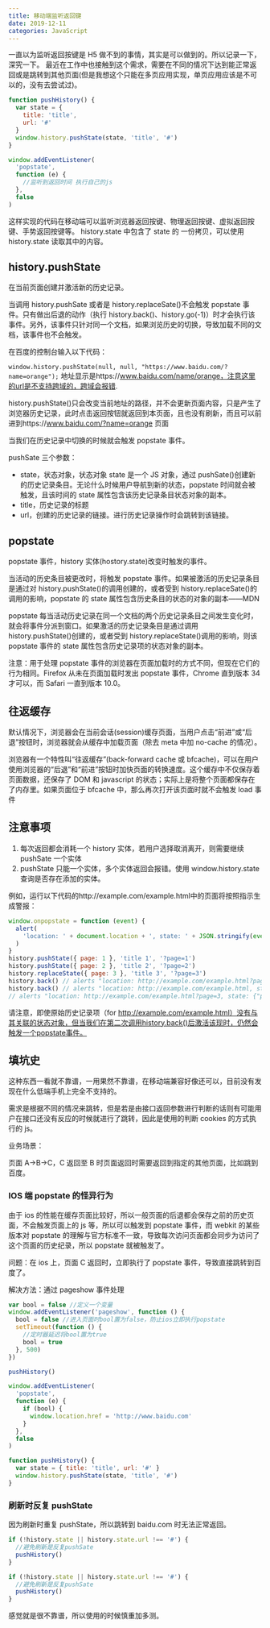 ```yaml
---
title: 移动端监听返回键
date: 2019-12-11
categories: JavaScript
---
```


一直以为监听返回按键是 H5 做不到的事情，其实是可以做到的。所以记录一下，深究一下。
最近在工作中也接触到这个需求，需要在不同的情况下达到能正常返回或是跳转到其他页面(但是我想这个只能在多页应用实现，单页应用应该是不可以的，没有去尝试过)。

<!--more-->

```javascript
function pushHistory() {
  var state = {
    title: 'title',
    url: '#'
  }
  window.history.pushState(state, 'title', '#')
}

window.addEventListener(
  'popstate',
  function (e) {
    //监听到返回时间 执行自己的js
  },
  false
)
```

这样实现的代码在移动端可以监听浏览器返回按键、物理返回按键、虚拟返回按键、手势返回按键等。
history.state 中包含了 state 的 一份拷贝，可以使用 history.state 读取其中的内容。

## history.pushState

在当前页面创建并激活新的历史记录。

当调用 history.pushSate 或者是 history.replaceSate()不会触发 popstate 事件。只有做出后退的动作（执行 history.back()、history.go(-1)）时才会执行该事件。另外，该事件只针对同一个文档，如果浏览历史的切换，导致加载不同的文档，该事件也不会触发。

在百度的控制台输入以下代码：

`window.history.pushState(null, null, "https://www.baidu.com/?name=orange");`
地址显示是https://www.baidu.com/name/orange，注意这里的url是不支持跨域的，跨域会报错.

history.pushState()只会改变当前地址的路径，并不会更新页面内容，只是产生了浏览器历史记录，此时点击返回按钮就返回到本页面，且也没有刷新，而且可以前进到https://www.baidu.com/?name=orange 页面

当我们在历史记录中切换的时候就会触发 popstate 事件。

pushSate 三个参数：

- state，状态对象，状态对象 state 是一个 JS 对象，通过 pushSate()创建新的历史记录条目。无论什么时候用户导航到新的状态，popstate 时间就会被触发，且该时间的 state 属性包含该历史记录条目状态对象的副本。
- title，历史记录的标题
- url，创建的历史记录的链接。进行历史记录操作时会跳转到该链接。

## popstate

popstate 事件，history 实体(hostory.state)改变时触发的事件。

当活动的历史条目被更改时，将触发 popstate 事件。如果被激活的历史记录条目是通过对 history.pushState()的调用创建的，或者受到 history.replaceSate()的调用的影响，popstate 的 state 属性包含历史条目的状态的对象的副本——MDN

popstate 每当活动历史记录在同一个文档的两个历史记录条目之间发生变化时，就会将事件分派到窗口。如果激活的历史记录条目是通过调用 history.pushState()创建的，或者受到 history.replaceState()调用的影响，则该 popstate 事件的 state 属性包含历史记录项的状态对象的副本。

注意：用于处理 popstate 事件的浏览器在页面加载时的方式不同，但现在它们的行为相同。Firefox 从未在页面加载时发出 popstate 事件，Chrome 直到版本 34 才可以，而 Safari 一直到版本 10.0。

## 往返缓存

默认情况下，浏览器会在当前会话(session)缓存页面，当用户点击“前进”或“后退”按钮时，浏览器就会从缓存中加载页面（除去 meta 中加 no-cache 的情况）。

浏览器有一个特性叫“往返缓存”(back-forward cache 或 bfcache)，可以在用户使用浏览器的“后退”和“前进”按钮时加快页面的转换速度。这个缓存中不仅保存着页面数据，还保存了 DOM 和 javascript 的状态；实际上是将整个页面都保存在了内存里。如果页面位于 bfcache 中，那么再次打开该页面时就不会触发 load 事件

## 注意事项

1. 每次返回都会消耗一个 history 实体，若用户选择取消离开，则需要继续 pushSate 一个实体
2. pushState 只能一个实体，多个实体返回会报错。使用 window.history.state 查询是否存在添加的实体。

例如，运行以下代码的http://example.com/example.html中的页面将按照指示生成警报：

```javascript
window.onpopstate = function (event) {
  alert(
    'location: ' + document.location + ', state: ' + JSON.stringify(event.state)
  )
}
history.pushState({ page: 1 }, 'title 1', '?page=1')
history.pushState({ page: 2 }, 'title 2', '?page=2')
history.replaceState({ page: 3 }, 'title 3', '?page=3')
history.back() // alerts "location: http://example.com/example.html?page=1, state: {"page":1}"
history.back() // alerts "location: http://example.com/example.html, state: null history.go(2);
// alerts "location: http://example.com/example.html?page=3, state: {"page":3}
```

请注意，即使原始历史记录项（for http://example.com/example.html）没有与其关联的状态对象，但当我们在第二次调用history.back()后激活该现时，仍然会触发一个popstate事件。

## 填坑史

这种东西一看就不靠谱，一用果然不靠谱，在移动端兼容好像还可以，目前没有发现在什么低端手机上完全不支持的。

需求是根据不同的情况来跳转，但是若是由接口返回参数进行判断的话则有可能用户在接口还没有反应的时候就进行了跳转，因此是使用的判断 cookies 的方式执行的 js。

业务场景：

页面 A->B->C，C 返回至 B 时页面返回时需要返回到指定的其他页面，比如跳到百度。

### IOS 端 popstate 的怪异行为

由于 ios 的性能在缓存页面比较好，所以一般页面的后退都会保存之前的历史页面，不会触发页面上的 js 等，所以可以触发到 popstate 事件，而 webkit 的某些版本对 popstate 的理解与官方标准不一致，导致每次访问页面都会同步为访问了这个页面的历史纪录，所以 popstate 就被触发了。

问题：在 ios 上，页面 C 返回时，立即执行了 popstate 事件，导致直接跳转到百度了。

解决方法：通过 pageshow 事件处理

```javascript
var bool = false //定义一个变量
window.addEventListener('pageshow', function () {
  bool = false //进入页面时bool置为false，防止ios立即执行popstate
  setTimeout(function () {
    //定时器延迟将bool置为true
    bool = true
  }, 500)
})

pushHistory()

window.addEventListener(
  'popstate',
  function (e) {
    if (bool) {
      window.location.href = 'http://www.baidu.com'
    }
  },
  false
)

function pushHistory() {
  var state = { title: 'title', url: '#' }
  window.history.pushState(state, 'title', '#')
}
```

### 刷新时反复 pushState

因为刷新时重复 pushState，所以跳转到 baidu.com 时无法正常返回。

```javascript
if (!history.state || history.state.url !== '#') {
  //避免刷新是反复pushSate
  pushHistory()
}

if (!history.state || history.state.url !== '#') {
  //避免刷新是反复pushSate
  pushHistory()
}
```

感觉就是很不靠谱，所以使用的时候慎重加多测。
